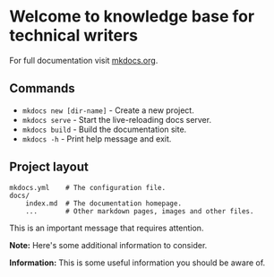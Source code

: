 # Welcome to knowledge base for technical writers

For full documentation visit [mkdocs.org](https://www.mkdocs.org).

## Commands

* `mkdocs new [dir-name]` - Create a new project.
* `mkdocs serve` - Start the live-reloading docs server.
* `mkdocs build` - Build the documentation site.
* `mkdocs -h` - Print help message and exit.

## Project layout

    mkdocs.yml    # The configuration file.
    docs/
        index.md  # The documentation homepage.
        ...       # Other markdown pages, images and other files.

<div class="warning-label">

This is an important message that requires attention.

</div>

<div class="note-label">

**Note:** Here's some additional information to consider.

</div>

<div class="info-label">

**Information:** This is some useful information you should be aware of.

</div>

<script type="text/javascript">window.$crisp=[];window.CRISP_WEBSITE_ID="c62b66ef-ef00-4d32-9edb-603ff857a7f6";(function(){d=document;s=d.createElement("script");s.src="https://client.crisp.chat/l.js";s.async=1;d.getElementsByTagName("head")[0].appendChild(s);})();</script>
